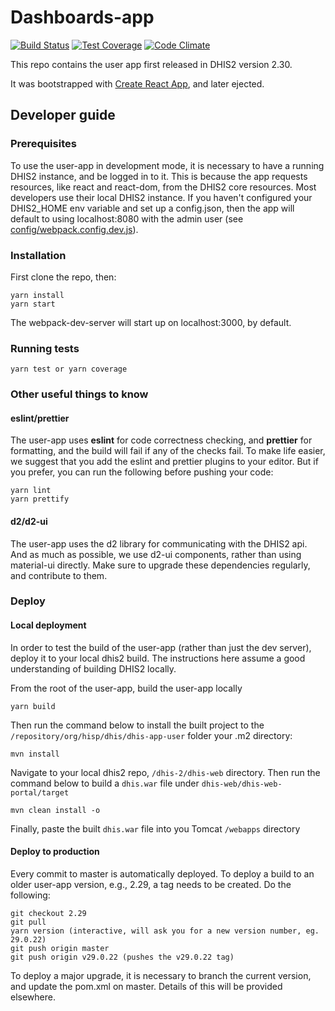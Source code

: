 # Dashboards-app

[![Build Status](https://travis-ci.org/dhis2/user-app.svg)](https://travis-ci.org/dhis2/user-app)
[![Test Coverage](https://codeclimate.com/github/dhis2/user-app/badges/coverage.svg)](https://codeclimate.com/github/dhis2/user-app/coverage)
[![Code Climate](https://codeclimate.com/github/dhis2/user-app/badges/gpa.svg)](https://codeclimate.com/github/dhis2/user-app)

This repo contains the user app first released in DHIS2 version 2.30.

It was bootstrapped with [Create React App](https://github.com/facebookincubator/create-react-app), and later ejected.

## Developer guide

### Prerequisites

To use the user-app in development mode, it is necessary to have a running DHIS2 instance, and be logged in to it. This is because the app requests resources, like react and react-dom, from the DHIS2 core resources. Most developers use their local DHIS2 instance. If you haven't configured your DHIS2_HOME env variable and set up a config.json, then the app will default to using localhost:8080 with the admin user (see
[config/webpack.config.dev.js](config/webpack.config.dev.js#L35)).

### Installation

First clone the repo, then:

```
yarn install
yarn start
```

The webpack-dev-server will start up on localhost:3000, by default.

### Running tests

`yarn test or yarn coverage`

### Other useful things to know

#### eslint/prettier

The user-app uses **eslint** for code correctness checking, and **prettier** for formatting, and the build will fail if any of the checks fail. To make life easier, we suggest that you add the eslint and prettier plugins to your editor. But if you prefer, you can run the following before pushing your code:

```
yarn lint
yarn prettify
```

#### d2/d2-ui

The user-app uses the d2 library for communicating with the DHIS2 api. And as much as possible, we use d2-ui components, rather than using material-ui directly. Make sure to upgrade these dependencies regularly, and contribute to them.

### Deploy

#### Local deployment

In order to test the build of the user-app (rather than just the dev server), deploy it to your local dhis2 build. The instructions here assume a good understanding of building DHIS2 locally.

From the root of the user-app, build the user-app locally

```
yarn build
```

Then run the command below to install the built project to the `/repository/org/hisp/dhis/dhis-app-user` folder your .m2 directory:

```
mvn install
```

Navigate to your local dhis2 repo, `/dhis-2/dhis-web` directory. Then run the command below to build a `dhis.war` file under `dhis-web/dhis-web-portal/target`

```
mvn clean install -o
```

Finally, paste the built `dhis.war` file into you Tomcat `/webapps` directory

#### Deploy to production

Every commit to master is automatically deployed. To deploy a build to an older user-app version, e.g., 2.29, a tag needs to be created. Do the following:

```
git checkout 2.29
git pull
yarn version (interactive, will ask you for a new version number, eg. 29.0.22)
git push origin master
git push origin v29.0.22 (pushes the v29.0.22 tag)
```

To deploy a major upgrade, it is necessary to branch the current version, and update the pom.xml on master. Details of this will be provided elsewhere.
